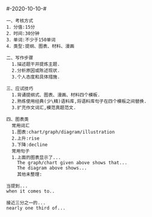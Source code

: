 #-2020-10-10-#

    一、考核方式
    1．分值:15分
    2．时间:30分钟
    3．单词:不少于150单词
    4．类型:提纲、图表、材料、漫画
  
    二、写作步骤
      1.描述题干并提炼主题.
      2.分析原因或陈述现状.
      3.个人态度和具体措施.

    三、应试技巧
      1.背诵提纲式、图表、漫画、材料四个模板.
      2.熟练使用经典(少\精)语料库,将语料库句子在四个模板之间替换.
      3.扩充作文词汇,模范真题范文.

    四、图表类
      常用词汇
      1.图表:chart/graph/diagram/illustration
      2.上升:rise
      3.下降:decline
      常用句子
      1.上面的图表显示了...
        The graph/chart given above shows that...
        The diagram above shows...
        其他未整理:
    
    当提到...
    when it comes to..
    
    接近三分之一的...
    nearly one third of...
    
    
